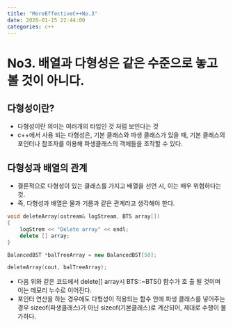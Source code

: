 ```yaml
---
title: "MoreEffectiveC++No.3"
date: 2020-01-15 22:44:00
categories: c++
---
```


# No3. 배열과 다형성은 같은 수준으로 놓고 볼 것이 아니다.

## 다형성이란?
- 다형성이란 의미는 여러개의 타입인 것 처럼 보인다는 것
- c++에서 사용 되는 다형성은, 기본 클래스와 파생 클래스가 있을 때, 기본 클래스의 포인터나 참조자를 이용해 파생클래스의 객체들을 조작할 수 있다.

## 다형성과 배열의 관계
- 결론적으로 다형성이 있는 클래스를 가지고 배열을 선언 시, 이는 매우 위험하다는 것.
- 즉, 다형성과 배열은 물과 기름과 같은 관계라고 생각해야 한다.

```c++
void deleteArray(ostream& logStream, BTS array[])
{
    logStrem << "Delete array" << endl;
    delete [] array;
}

BalancedBST *balTreeArray = new BalancedBST[50];

deleteArray(cout, balTreeArray);

```

- 다음 위와 같은 코드에서 delete[] array시 BTS::~BTS() 함수가 호 출 될 것이며 이는 메모리 누수로 이어진다.
- 포인터 연산을 하는 경우에도 다형성이 적용되는 함수 안에 파생 클래스를 넣어주는 경우 sizeof(파생클래스)가 아닌 sizeof(기본클래스)로 계산되어, 제대로 수행이 불가하다.
